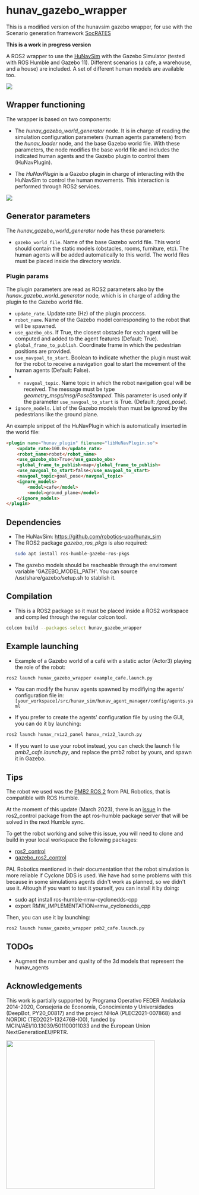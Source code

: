 # hunav_gazebo_wrapper
This is a modified version of the hunavsim gazebo wrapper, for use with the Scenario generation framework [SocRATES](https://github.com/raoshashank/SoCRATES#this-package-contains-code-for-the-paper-towards-automated-scenario-testing-of-social-navigation-algorithms)

**This is a work in progress version**

A ROS2 wrapper to use the [HuNavSim](https://github.com/robotics-upo/hunav_sim) with the Gazebo Simulator (tested with ROS Humble and Gazebo 11). 
Different scenarios (a cafe, a warehouse, and a house) are included. A set of different human models are available too.

![](https://github.com/robotics-upo/hunav_gazebo_wrapper/blob/master/media/images/threateningscared.png)


## Wrapper functioning

The wrapper is based on two components:

* The *hunav_gazebo_world_generator* node. It is in charge of reading the simulation configuration parameters (human agents parameters) from the *hunav_loader* node, and the base Gazebo world file. With these parameters, the node modifies the base world file and includes the indicated human agents and the Gazebo plugin to control them (HuNavPlugin).

* The *HuNavPlugin* is a Gazebo plugin in charge of interacting with the HuNavSim to control the human movements. This interaction is performed through ROS2 services. 

![](https://github.com/robotics-upo/hunav_gazebo_wrapper/blob/master/media/images/hunav_gazebo_wrapper.png)

## Generator parameters

The *hunav_gazebo_world_generator* node has these parameters:

*  ```gazebo_world_file```. Name of the base Gazebo world file. This world should contain the static models (obstacles, rooms, furniture, etc). The human agents will be added automatically to this world. The world files must be placed inside the directory *worlds*.  
 

### Plugin params

The plugin parameters are read as ROS2 parameters also by the *hunav_gazebo_world_generator* node, which is in charge of adding the plugin to the Gazebo world file.

*  ```update_rate```. Update rate (Hz) of the plugin proccess.
*  ```robot_name```. Name of the Gazebo model corresponding to the robot that will be spawned.
*  ```use_gazebo_obs```. If True, the closest obstacle for each agent will be computed and added to the agent features (Default: True).
* ```global_frame_to_publish```. Coordinate frame in which the pedestrian positions are provided.
* ```use_navgoal_to_start```. Boolean to indicate whether the plugin must wait for the robot to receive a navigation goal to start the movement of the human agents (Default: False).  
* * ```navgoal_topic```. Name topic in which the robot navigation goal will be received. The message must be type *geometry_msgs/msg/PoseStamped*. This parameter is used only if the parameter ```use_navgoal_to_start``` is True. (Default: */goal_pose*).
* ```ignore_models```. List of the Gazebo models than must be ignored by the pedestrians like the ground plane.

An example snippet of the HuNavPlugin which is automatically inserted in the world file:

```html
<plugin name="hunav_plugin" filename="libHuNavPlugin.so">
    <update_rate>100.0</update_rate>
    <robot_name>robot</robot_name>
    <use_gazebo_obs>True</use_gazebo_obs>
    <global_frame_to_publish>map</global_frame_to_publish>
    <use_navgoal_to_start>false</use_navgoal_to_start>
    <navgoal_topic>goal_pose</navgoal_topic>
    <ignore_models>
    	<model>cafe</model>
        <model>ground_plane</model>
    </ignore_models>
</plugin>
```

## Dependencies

* The HuNavSim: https://github.com/robotics-upo/hunav_sim
* The ROS2 package *gazebo_ros_pkgs* is also required: 
  ```sh 
  sudo apt install ros-humble-gazebo-ros-pkgs 
  ```
* The gazebo models should be reacheable through the enviroment variable 'GAZEBO_MODEL_PATH'. You can source /usr/share/gazebo/setup.sh to stablish it.  

## Compilation

* This is a ROS2 package so it must be placed inside a ROS2 workspace and compiled through the regular colcon tool. 
```sh
colcon build --packages-select hunav_gazebo_wrapper
```

## Example launching

* Example of a Gazebo world of a café with a static actor (Actor3) playing the role of the robot:
```sh
ros2 launch hunav_gazebo_wrapper example_cafe.launch.py
```
* You can modify the hunav agents spawned by modifiying the agents' configuration file in:
  ```[your_workspace]/src/hunav_sim/hunav_agent_manager/config/agents.yaml```
     
* If you prefer to create the agents' configuration file by using the GUI, you can do it by launching:
```sh
ros2 launch hunav_rviz2_panel hunav_rviz2_launch.py
```

* If you want to use your robot instead, you can check the launch file *pmb2_cafe.launch.py*, and replace the pmb2 robot by yours, and spawn it in Gazebo.

## Tips

The robot we used was the [PMB2 ROS 2](https://github.com/pal-robotics/pmb2_simulation/tree/humble-devel) from PAL Robotics, that is compatible with ROS Humble. 

At the moment of this update (March 2023), there is an [issue](https://github.com/ros-controls/ros2_control/pull/957) in the ros2_control package from the apt ros-humble package server that will be solved in the next Humble sync.

To get the robot working and solve this issue, you will need to clone and build in your local workspace the following packages:
  * [ros2_control](https://github.com/ros-controls/ros2_control/tree/humble)
  * [gazebo_ros2_control](https://github.com/ros-controls/gazebo_ros2_control/tree/humble)

PAL Robotics mentioned in their documentation that the robot simulation is more reliable if Cyclone DDS is used. We have had some problems with this because in some simulations agents didn't work as planned, so we didn't use it. Altough if you want to test it yourself, you can install it by doing:
  * sudo apt install ros-humble-rmw-cyclonedds-cpp
  * export RMW_IMPLEMENTATION=rmw_cyclonedds_cpp
  
Then, you can use it by launching:
```sh
ros2 launch hunav_gazebo_wrapper pmb2_cafe.launch.py
```


## TODOs

* Augment the number and quality of the 3d models that represent the hunav_agents


## Acknowledgements

This work is partially supported by Programa Operativo FEDER Andalucia 2014-2020, Consejeria de Economía, Conocimiento y Universidades (DeepBot, PY20\_00817) and the project NHoA (PLEC2021-007868) and NORDIC (TED2021-132476B-I00), funded by MCIN/AEI/10.13039/501100011033 and the European Union NextGenerationEU/PRTR.

<img src="https://github.com/robotics-upo/hunav_gazebo_wrapper/blob/humble/media/images/image.png" width="400">
